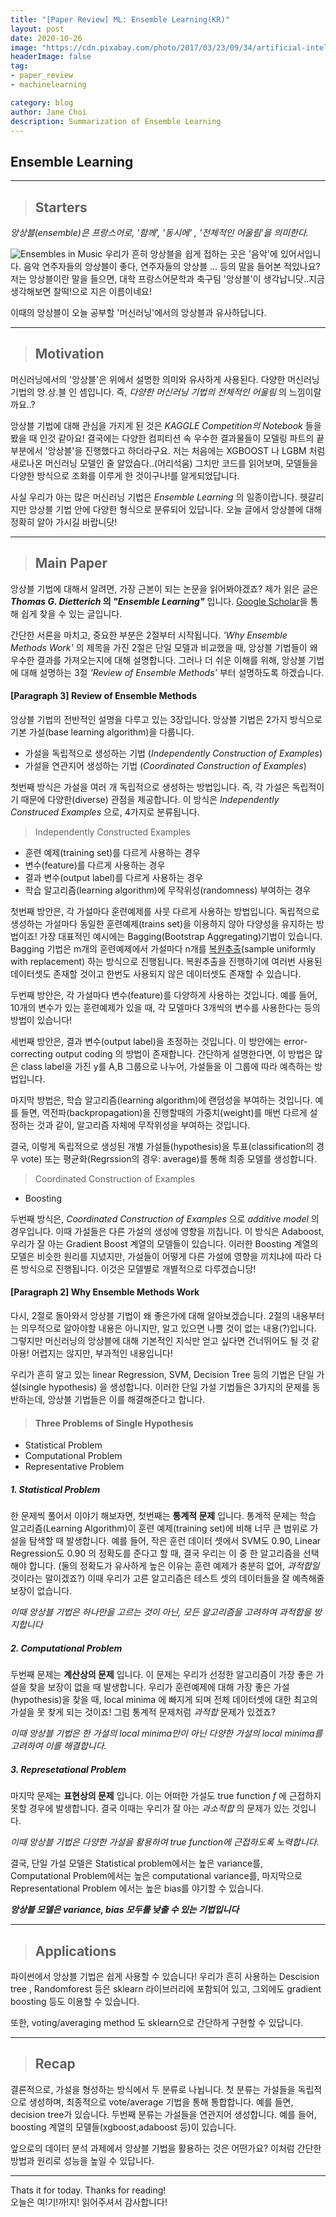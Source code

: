 ```yaml
---
title: "[Paper Review] ML: Ensemble Learning(KR)"
layout: post
date: 2020-10-26
image: "https://cdn.pixabay.com/photo/2017/03/23/09/34/artificial-intelligence-2167835_1280.jpg"
headerImage: false
tag:
- paper_review
- machinelearning

category: blog
author: Jane Choi
description: Summarization of Ensemble Learning 
---
```


## Ensemble Learning



---------------------------------------

> ## **Starters** 

_앙상블(ensemble)은 프랑스어로, '함께', '동시에' , '전체적인 어울림'을 의미한다._

<img src= "https://cdn.pixabay.com/photo/2015/02/01/10/19/ensemble-619260_1280.jpg" title="10" alt="Ensembles in Music">
우리가 흔히 앙상블을 쉽게 접하는 곳은 '음악'에 있어서입니다. 음악 연주자들의 앙상블이 좋다, 연주자들의 앙상블 ... 등의 말을 들어본 적있나요? 저는 앙상블이란 말을 들으면, 대학 프랑스어문학과 축구팀 '앙상블'이 생각납니닷..지금 생각해보면 찰떡!으로 지은 이름이네요!

이때의 앙상블이 오늘 공부할 '머신러닝'에서의 앙상블과 유사하답니다. 


---------------------------------------

> ## **Motivation** 



머신러닝에서의 '앙상블'은 위에서 설명한 의미와 유사하게 사용된다.
다양한 머신러닝 기법의 앙.상.블 인 셈입니다. 즉, _다양한 머신러닝 기법의 전체적인 어울림_ 의 느낌이랄까요..? 

앙상블 기법에 대해 관심을 가지게 된 것은 _KAGGLE Competition의 Notebook_ 들을 봤을 때 인것 같아요! 결국에는 다양한 컴피티션 속 우수한 결과물들이 모델링 파트의 끝부분에서 '앙상블'을 진행했다고 하더라구요. 저는 처음에는 XGBOOST 나 LGBM 처럼 새로나온 머신러닝 모델인 줄 알았슴다..(어리석움) 그치만 코드를 읽어보며, 모델들을 다양한 방식으로 조화를 이루게 한 것이구나!를 알게되었답니다.

사실 우리가 아는 많은 머신러닝 기법은 _Ensemble Learning_ 의 일종이랍니다. 헷갈리지만 앙상블 기법 안에 다양한 형식으로 분류되어 있답니다. 오늘 글에서 앙상블에 대해 정확히 알아 가시길 바랍니닷! 


---------------------------------------

> ## **Main Paper** 




앙상블 기법에 대해서 알려면, 가장 근본이 되는 논문을 읽어봐야겠죠? 제가 읽은 글은 **_Thomas G. Dietterich_ 의 _"Ensemble Learning"_** 입니다. [Google Scholar][googlelink]을 통해 쉽게 찾을 수 있는 글입니다.

[googlelink]: http://courses.cs.washington.edu/courses/cse446/12wi/tgd-ensembles.pdf "google Scholar"

간단한 서론을 마치고, 중요한 부분은 2절부터 시작됩니다. _'Why Ensemble Methods Work'_ 의 제목을 가진 2절은 단일 모델과 비교했을 때, 앙상블 기법들이 왜 우수한 결과를 가져오는지에 대해 설명합니다. 그러나 더 쉬운 이해를 위해, 앙상블 기법에 대해 설명하는 3절 _'Review of Ensemble Methods'_ 부터 설명하도록 하겠습니다. 


#### **[Paragraph 3] Review of Ensemble Methods**

앙상블 기법의 전반적인 설명을 다루고 있는 3장입니다. 앙상블 기법은 2가지 방식으로 기본 가설(base learning algorithm)을 다룹니다. 
- 가설을 독립적으로 생성하는 기법 
  (_Independently Construction of Examples_)
- 가설을 연관지어 생성하는 기법 (_Coordinated Construction of Examples_)

첫번째 방식은 가설을 여러 개 독립적으로 생성하는 방법입니다. 즉, 각 가설은 독립적이기 때문에 다양한(diverse) 관점을 제공합니다. 이 방식은 _Independently Construced Examples_ 으로, 4가지로 분류됩니다. 

> Independently Constructed Examples 
- 훈련 예제(training set)를 다르게 사용하는 경우 
- 변수(feature)를 다르게 사용하는 경우 
- 결과 변수(output label)를 다르게 사용하는 경우 
- 학습 알고리즘(learning algorithm)에 무작위성(randomness) 부여하는 경우 



첫번째 방안은, 각 가설마다 훈련예제를 사뭇 다르게 사용하는 방법입니다. 독립적으로 생성하는 가설마다 동일한 훈련예제(trains set)을 이용하지 않아 다양성을 유지하는 방법이죠! 가장 대표적인 예시에는 Bagging(Bootstrap Aggregating)기법이 있습니다.  Bagging 기법은 m개의 훈련예제에서 가설마다 n개를 [복원추출][sciencelink](sample uniformly with replacement) 하는 방식으로 진행됩니다. 복원추출을 진행하기에 여러번 사용된 데이터셋도 존재할 것이고 한번도 사용되지 않은 데이터셋도 존재할 수 있습니다. 

[sciencelink]: https://www.scienceall.com/복원-추출sampling-with-replacement/ "Science all"

두번째 방안은, 각 가설마다 변수(feature)를 다양하게 사용하는 것입니다. 예를 들어, 10개의 변수가 있는 훈련예제가 있을 때, 각 모델마다 3개씩의 변수를 사용한다는 등의 방법이 있습니다! 

세번째 방안은, 결과 변수(output label)을 조정하는 것입니다. 이 방안에는 error-correcting output coding 의 방법이 존재합니다. 간단하게 설명한다면, 이 방법은 많은 class label을 가진 y를 A,B 그룹으로 나누어, 가설들을 이 그룹에 따라 예측하는 방법입니다. 

마지막 방법은, 학습 알고리즘(learning algorithm)에 랜덤성을 부여하는 것입니다.  예를 들면, 역전파(backpropagation)을 진행할때의 가중치(weight)를 매번 다르게 설정하는 것과 같이, 알고리즘 자체에 무작위성을 부여하는 것입니다. 

결국, 이렇게 독립적으로 생성된 개별 가설들(hypothesis)을 투표(classification의 경우 vote) 또는 평균화(Regrssion의 경우: average)를 통해 최종 모델를 생성합니다. 

> Coordinated Construction of Examples
- Boosting 

두번째 방식은, _Coordinated Construction of Examples_ 으로 _additive model_ 의 경우입니다. 이때 가설들은 다른 가설의 생성에 영향을 끼칩니다. 이 방식은 Adaboost, 우리가 잘 아는 Gradient Boost 계열의 모델들이 있습니다. 이러한 Boosting 계열의 모델은 비슷한 원리를 지녔지만, 가설들이 어떻게 다른 가설에 영향을 끼치냐에 따라 다른 방식으로 진행됩니다. 이것은 모델별로 개별적으로 다루겠습니당! 



#### **[Paragraph 2] Why Ensemble Methods Work**
다시, 2절로 돌아와서 앙상블 기법이 왜 좋은가에 대해 알아보겠습니다. 2절의 내용부터는 의무적으로 알아야할 내용은 아니지만, 알고 있으면 나쁠 것이 없는 내용(?)입니다. 그렇지만 머신러닝의 앙상블에 대해 기본적인 지식만 얻고 싶다면 건너뛰어도 될 것 같아용! 어렵지는 않지만, 부과적인 내용입니다!

우리가 흔히 알고 있는 linear Regression, SVM, Decision Tree 등의 기법은 단일 가설(single hypothesis) 을 생성합니다. 이러한 단일 가설 기법들은 3가지의 문제를 동반하는데, 앙상블 기법들은 이를 해결해준다고 합니다. 

> #### Three Problems of Single Hypothesis 
- Statistical Problem 
- Computational Problem
- Representative Problem 


##### 1. Statistical Problem 


한 문제씩 풀어서 이야기 해보자면, 첫번째는 **통계적 문제** 입니다. 통계적 문제는 학습 알고리즘(Learning Algorithm)이 훈련 예제(training set)에 비해 너무 큰 범위로 가설을 탐색할 때 발생합니다. 예를 들어, 작은 훈런 데이터 셋에서 SVM도 0.90, Linear Regression도 0.90 의 정확도를 준다고 할 때, 결국 우리는 이 중 한 알고리즘을 선택해야 합니다. (둘의 정확도가 유사하게 높은 이유는 훈련 예제가 충분히 없어, _과적합일_ 것이라는 말이겠죠?) 이때 우리가 고른 알고리즘은 테스트 셋의 데이터들을 잘 예측해줄 보장이 없습니다. 

_이때 앙상블 기법은 하나만을 고르는 것이 아닌, 모든 알고리즘을 고려하여 과적합을 방지합니다_


##### 2. Computational Problem 

두번째 문제는 **계산상의 문제** 입니다. 이 문제는 우리가 선정한 알고리즘이 가장 좋은 가설을 찾을 보장이 없을 때 발생합니다. 우리가 훈련예제에 대해 가장 좋은 가설(hypothesis)을 찾을 때, local minima 에 빠지게 되며 전체 데이터셋에 대한 최고의 가설을 못 찾게 되는 것이죠! 그럼 통계적 문제처럼 _과적합_ 문제가 있겠죠?

_이때 앙상블 기법은 한 가설의 local minima만이 아닌 다양한 가설의 local minima를 고려하여 이를 해결합니다._


##### 3. Represetational Problem 

마지막 문제는 **표현상의 문제** 입니다. 이는 어떠한 가설도 true function _f_ 에 근접하지 못할 경우에 발생합니다. 결국 이때는 우리가 잘 아는 _과소적합_ 의 문제가 있는 것입니다. 

_이때 앙상블 기법은 다양한 가설을 활용하여 true function에 근접하도록 노력합니다._


결국, 단일 가설 모델은 Statistical problem에서는 높은 variance를, Computational Problem에서는 높은 computational variance를,  마지막으로 Representational Problem 에서는 높은 bias를 야기할 수 있습니다. 

**_앙상블 모델은 variance, bias 모두를 낮출 수 있는 기법입니다_**



---------------------------------------

> ## **Applications** 



파이썬에서 앙상블 기법은 쉽게 사용할 수 있습니다! 우리가 흔히 사용하는 Descision tree , Randomforest 등은 sklearn 라이브러리에 포함되어 있고, 그외에도 gradient boosting 등도 이용할 수 있습니다. 

또한, voting/averaging method 도 sklearn으로 간단하게 구현할 수 있답니다. 


---------------------------------------


> ## **Recap** 



결론적으로, 가설을 형성하는 방식에서 두 분류로 나뉩니다. 첫 분류는 가설들을 독립적으로 생성하며, 최종적으로 vote/average 기법을 통해 통합합니다. 예를 들면, decision tree가 있습니다. 두번째 분류는 가설들을 연관지어 생성합니다. 예를 들어, boosting 계열의 모델들(xgboost,adaboost 등)이 있습니다. 

앞으로의 데이터 분석 과제에서 앙상블 기법을 활용하는 것은 어떤가요? 이처럼 간단한 방법과 원리로 성능을 높일 수 있답니다. 


---------------------------------------
Thats it for today. Thanks for reading!   
오늘은 여!기!까!지! 읽어주셔서 감사합니다!
